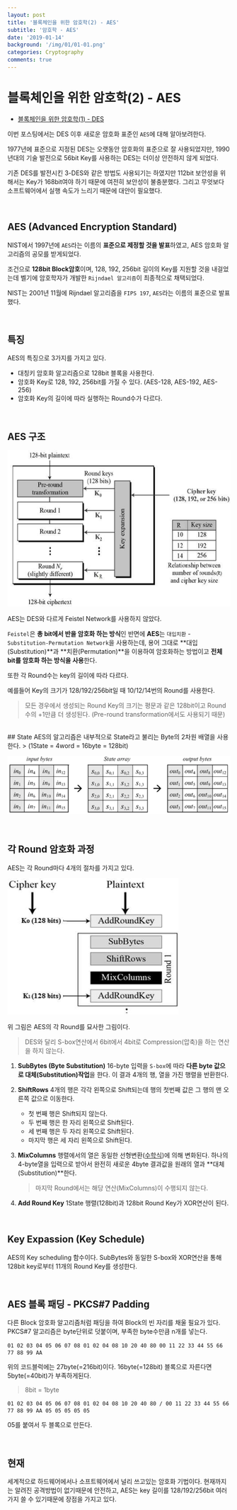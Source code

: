 ```yaml
---
layout: post
title: '블록체인을 위한 암호학(2) - AES'
subtitle: '암호학 - AES'
date: '2019-01-14'
background: '/img/01/01-01.png'
categories: Cryptography
comments: true
---
```


# 블록체인을 위한 암호학(2) - AES

- [블록체인을 위한 암호학(1) - DES](<https://dongw00.github.io/Cryptography-%EB%B8%94%EB%A1%9D%EC%B2%B4%EC%9D%B8%EC%9D%84-%EC%9C%84%ED%95%9C-%EC%95%94%ED%98%B8%ED%95%99(1)-DES>)

이번 포스팅에서는 DES 이후 새로운 암호화 표준인 `AES`에 대해 알아보려한다.

1977년에 표준으로 지정된 DES는 오랫동안 암호화의 표준으로 잘 사용되었지만, 1990년대의 기술 발전으로 56bit Key를 사용하는 DES는 더이상 안전하지 않게 되었다.

기존 DES를 발전시킨 3-DES와 같은 방법도 사용되기는 하였지만 112bit 보안성을 위해서는 Key가 168bit여야 하기 때문에 여전히 보안성이 불충분했다. 그리고 무엇보다 소프트웨어에서 실행 속도가 느리기 때문에 대안이 필요했다.

<br />

## AES (Advanced Encryption Standard)

NIST에서 1997년에 `AES`라는 이름의 **표준으로 제정할 것을 발표**하였고, AES 암호화 알고리즘의 공모를 받게되었다.

조건으로 **128bit Block암호**이며, 128, 192, 256bit 길이의 Key를 지원할 것을 내걸었는데 벨기에 암호학자가 개발한 `Rijndael 알고리즘`이 최종적으로 채택되었다.

NIST는 2001년 11월에 Rijndael 알고리즘을 `FIPS 197`, `AES`라는 이름의 표준으로 발표했다.

<br />

## 특징
AES의 특징으로 3가지를 가지고 있다.

- 대칭키 암호화 알고리즘으로 128bit 블록을 사용한다.
- 암호화 Key로 128, 192, 256bit를 가질 수 있다.
  (AES-128, AES-192, AES-256)
- 암호화 Key의 길이에 따라 실행하는 Round수가 다르다.

<br />

## AES 구조

![](/img/01/01-11.png)

AES는 DES와 다르게 Feistel Network를 사용하지 않았다.

`Feistel`은 **총 bit에서 반을 암호화 하는 방식**인 반면에 **AES**는 `대입치환` - `Substitution-Permutation Network`을 사용하는데, 용어 그대로 **대입(Substitution)**과 **치환(Permutation)**을 이용하여 암호화하는 방법이고 **전체 bit를 암호화 하는 방식을 사용**한다.

또한 각 Round수는 key의 길이에 따라 다르다.

예를들어 Key의 크기가 128/192/256bit일 때 10/12/14번의 Round를 사용한다.

> 모든 경우에서 생성되는 Round Key의 크기는 평문과 같은 128bit이고 Round수의 +1만큼 더 생성된다.
> (Pre-round transformation에서도 사용되기 때문)

<br>
## State
AES의 알고리즘은 내부적으로 State라고 불리는 Byte의 2차원 배열을 사용한다.
> (1State = 4word = 16byte = 128bit)

![](/img/01/01-12.png)

<br />

## 각 Round 암호화 과정
AES는 각 Round마다 4개의 절차를 가지고 있다.

![](/img/01/01-13.png)

위 그림은 AES의 각 Round를 묘사한 그림이다.

> DES와 달리 S-box연산에서 6bit에서 4bit로 Compression(압축)을 하는 연산을 하지 않는다.

1. **SubBytes (Byte Substitution)**
   16-byte 입력을 `S-box`에 따라 **다른 byte 값으로 대체(Substitution)작업**을 한다. 이 결과 4개의 행, 열을 가진 행렬을 반환한다.

2. **ShiftRows**
   4개의 행은 각각 왼쪽으로 Shift되는데 행의 첫번째 값은 그 행의 맨 오른쪽 값으로 이동한다.
   - 첫 번째 행은 Shift되지 않는다.
   - 두 번째 행은 한 자리 왼쪽으로 Shift된다.
   - 세 번째 행은 두 자리 왼쪽으로 Shift된다.
   - 마지막 행은 세 자리 왼쪽으로 Shift된다.

3. **MixColumns**
   행렬에서의 열은 동일한 선형변환([수학식](https://en.wikipedia.org/wiki/Rijndael_MixColumns))에 의해 변화된다. 하나의 4-byte열을 입력으로 받아서 완전히 새로운 4byte 결과값을 원래의 열과 **대체(Substitution)**한다.

   > 마지막 Round에서는 해당 연산(MixColumns)이 수행되지 않는다.

4. **Add Round Key**
   1State 행렬(128bit)과 128bit Round Key가 XOR연산이 된다.

<br />

## Key Expassion (Key Schedule)

AES의 Key scheduling 함수이다. SubBytes와 동일한 S-box와 XOR연산을 통해 128bit key로부터 11개의 Round Key를 생성한다.

<br />

## AES 블록 패딩 - PKCS#7 Padding

다른 Block 암호화 알고리즘처럼 패딩을 하여 Block의 빈 자리를 채울 필요가 있다.
PKCS#7 알고리즘은 byte단위로 덧붙이며, 부족한 byte수만큼 n개를 넣는다.

```
01 02 03 04 05 06 07 08 01 02 04 08 10 20 40 80 00 11 22 33 44 55 66 77 88 99 AA
```

위의 코드블럭에는 27byte(=216bit)이다. 16byte(=128bit) 블록으로 자른다면 5byte(=40bit)가 부족하게된다.

> 8bit = 1byte

```
01 02 03 04 05 06 07 08 01 02 04 08 10 20 40 80 / 00 11 22 33 44 55 66 77 88 99 AA 05 05 05 05 05
```

05를 붙여서 두 블록으로 만든다.

<br />

## 현재

세계적으로 하드웨어에서나 소프트웨어에서 널리 쓰고있는 암호화 기법이다. 현재까지는 알려진 공격방법이 없기때문에 안전하고, AES는 key 길이를 128/192/256bit 여러가지 쓸 수 있기때문에 장점을 가지고 있다.
